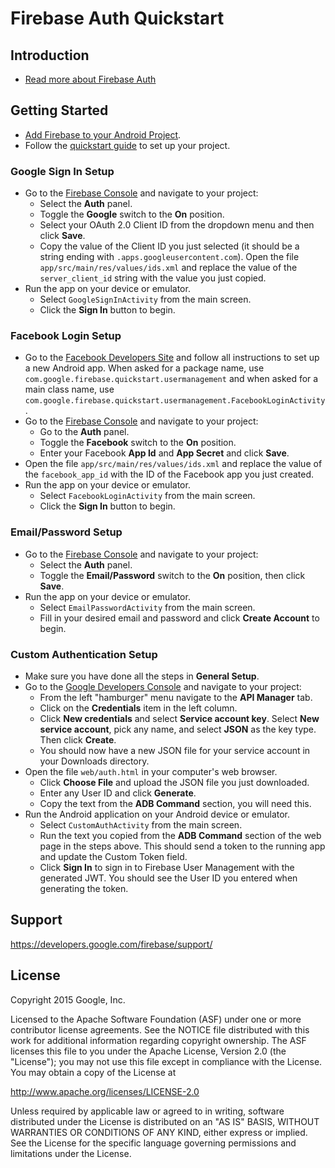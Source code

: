 Firebase Auth Quickstart
==============================

Introduction
------------

- [Read more about Firebase Auth](https://developers.google.com/firebase/)

Getting Started
---------------

- [Add Firebase to your Android Project](https://developers.google.com/firebase/docs/android/setup).
- Follow the [quickstart guide](https://developers.google.com/firebase/docs/) to set up your project.


### Google Sign In Setup

- Go to the [Firebase Console](https://developers.google.com/firebase) and navigate to your project:
  - Select the **Auth** panel.
  - Toggle the **Google** switch to the **On** position.
  - Select your OAuth 2.0 Client ID from the dropdown menu and then click **Save**.
  - Copy the value of the Client ID you just selected (it should be a string ending with
    `.apps.googleusercontent.com`). Open the file `app/src/main/res/values/ids.xml`
    and replace the value of the `server_client_id` string with the value you just copied.
- Run the app on your device or emulator.
    - Select `GoogleSignInActivity` from the main screen.
    - Click the **Sign In** button to begin.

### Facebook Login Setup

- Go to the [Facebook Developers Site](https://developers.facebook.com) and follow all
  instructions to set up a new Android app. When asked for a package name, use
  `com.google.firebase.quickstart.usermanagement` and when asked for a main class name,
  use `com.google.firebase.quickstart.usermanagement.FacebookLoginActivity`.
- Go to the [Firebase Console](https://developers.google.com/firebase) and navigate to your project:
  - Go to the **Auth** panel.
  - Toggle the **Facebook** switch to the **On** position.
  - Enter your Facebook **App Id** and **App Secret** and click **Save**.
- Open the file `app/src/main/res/values/ids.xml` and replace the value of the `facebook_app_id` with the ID of the Facebook app you just created.
- Run the app on your device or emulator.
    - Select `FacebookLoginActivity` from the main screen.
    - Click the **Sign In** button to begin.



### Email/Password Setup

- Go to the [Firebase Console](https://developers.google.com/firebase) and navigate to your project:
  - Select the **Auth** panel.
  - Toggle the **Email/Password** switch to the **On** position, then click **Save**.
- Run the app on your device or emulator.
    - Select `EmailPasswordActivity` from the main screen.
    - Fill in your desired email and password and click **Create Account** to begin.


### Custom Authentication Setup

- Make sure you have done all the steps in **General Setup**.
- Go to the [Google Developers Console](https://console.developers.google.com/project) and navigate to your project:
    - From the left "hamburger" menu navigate to the **API Manager** tab.
    - Click on the **Credentials** item in the left column.
    - Click **New credentials** and select **Service account key**. Select **New service account**,
    pick any name, and select **JSON** as the key type. Then click **Create**.
    - You should now have a new JSON file for your service account in your Downloads directory.
- Open the file `web/auth.html` in your computer's web browser.
    - Click **Choose File** and upload the JSON file you just downloaded.
    - Enter any User ID and click **Generate**.
    - Copy the text from the **ADB Command** section, you will need this.
- Run the Android application on your Android device or emulator.
    - Select `CustomAuthActivity` from the main screen.
    - Run the text you copied from the **ADB Command** section of the web page in the steps above.
      This should send a token to the running app and update the Custom Token field.
    - Click **Sign In** to sign in to Firebase User Management with the generated JWT. You should
      see the User ID you entered when generating the token.


Support
-------

https://developers.google.com/firebase/support/

License
-------

Copyright 2015 Google, Inc.

Licensed to the Apache Software Foundation (ASF) under one or more contributor
license agreements.  See the NOTICE file distributed with this work for
additional information regarding copyright ownership.  The ASF licenses this
file to you under the Apache License, Version 2.0 (the "License"); you may not
use this file except in compliance with the License.  You may obtain a copy of
the License at

  http://www.apache.org/licenses/LICENSE-2.0

Unless required by applicable law or agreed to in writing, software
distributed under the License is distributed on an "AS IS" BASIS, WITHOUT
WARRANTIES OR CONDITIONS OF ANY KIND, either express or implied.  See the
License for the specific language governing permissions and limitations under
the License.


